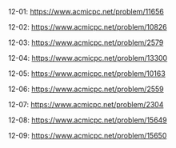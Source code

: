 12-01: <https://www.acmicpc.net/problem/11656> 

12-02: <https://www.acmicpc.net/problem/10826> 

12-03: <https://www.acmicpc.net/problem/2579> 

12-04: <https://www.acmicpc.net/problem/13300> 

12-05: <https://www.acmicpc.net/problem/10163> 

12-06: <https://www.acmicpc.net/problem/2559> 

12-07: <https://www.acmicpc.net/problem/2304> 

12-08: <https://www.acmicpc.net/problem/15649> 

12-09: <https://www.acmicpc.net/problem/15650> 

